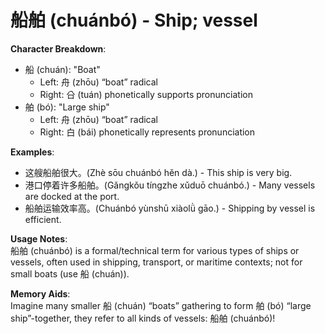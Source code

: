# **船舶 (chuánbó) - Ship; vessel**

**Character Breakdown**:  
- 船 (chuán): "Boat"
  - Left: 舟 (zhōu) “boat” radical
  - Right: 㕣 (tuán) phonetically supports pronunciation  
- 舶 (bó): "Large ship"
  - Left: 舟 (zhōu) “boat” radical
  - Right: 白 (bái) phonetically represents pronunciation

**Examples**:  
- 这艘船舶很大。(Zhè sōu chuánbó hěn dà.) - This ship is very big.  
- 港口停着许多船舶。(Gǎngkǒu tíngzhe xǔduō chuánbó.) - Many vessels are docked at the port.  
- 船舶运输效率高。(Chuánbó yùnshū xiàolǜ gāo.) - Shipping by vessel is efficient.

**Usage Notes**:  
船舶 (chuánbó) is a formal/technical term for various types of ships or vessels, often used in shipping, transport, or maritime contexts; not for small boats (use 船 (chuán)).

**Memory Aids**:  
Imagine many smaller 船 (chuán) “boats” gathering to form 舶 (bó) “large ship”-together, they refer to all kinds of vessels: 船舶 (chuánbó)!